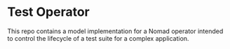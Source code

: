 # Test Operator

This repo contains a model implementation for a Nomad operator intended to control the lifecycle of a test suite for a complex application.
